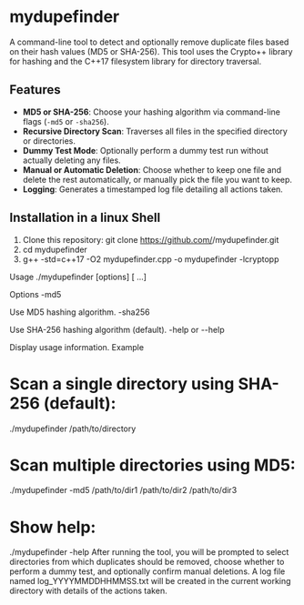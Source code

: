 # mydupefinder
A command-line tool to detect and optionally remove duplicate files based on their hash values (MD5 or SHA-256). This tool uses the Crypto++ library for hashing and the C++17 filesystem library for directory traversal.

## Features

- **MD5 or SHA-256**: Choose your hashing algorithm via command-line flags (`-md5` or `-sha256`).
- **Recursive Directory Scan**: Traverses all files in the specified directory or directories.
- **Dummy Test Mode**: Optionally perform a dummy test run without actually deleting any files.
- **Manual or Automatic Deletion**: Choose whether to keep one file and delete the rest automatically, or manually pick the file you want to keep.
- **Logging**: Generates a timestamped log file detailing all actions taken.

## Installation in a linux Shell

1. Clone this repository:
   git clone https://github.com/<your-username>/mydupefinder.git
2. cd mydupefinder
3. g++ -std=c++17 -O2 mydupefinder.cpp -o mydupefinder -lcryptopp


Usage
./mydupefinder [options] <directory> [<directory> ...]

Options
-md5

Use MD5 hashing algorithm.
-sha256

Use SHA-256 hashing algorithm (default).
-help or --help

Display usage information.
Example
# Scan a single directory using SHA-256 (default):
./mydupefinder /path/to/directory

# Scan multiple directories using MD5:
./mydupefinder -md5 /path/to/dir1 /path/to/dir2 /path/to/dir3

# Show help:
./mydupefinder -help
After running the tool, you will be prompted to select directories from which duplicates should be removed, choose whether to perform a dummy test, and optionally confirm manual deletions. A log file named log_YYYYMMDDHHMMSS.txt will be created in the current working directory with details of the actions taken.
